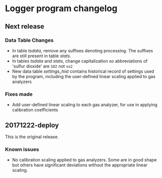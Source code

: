 # Logger program changelog


## Next release

### Data Table Changes

* In table *tsdata*, remove any suffixes denoting processing. The suffixes are
  still present in table *stats*.
* In tables *tsdata* and *stats*, change capitalization so abbreviations of
  'sulfur dioxide' are `SO2` not `so2`
* New data table *settings_hist* contains historical record of settings used
  by the program, including the user-defined linear scaling applied to gas
  analyzers

### Fixes made

* Add user-defined linear scaling to each gas analyzer, for use in applying
  calibration coefficients



## 20171222-deploy

This is the original release. 

### Known issues

* No calibration scaling applied to gas analyzers. Some are in good shape but
  others have significant deviations without the appropriate linear scaling.

